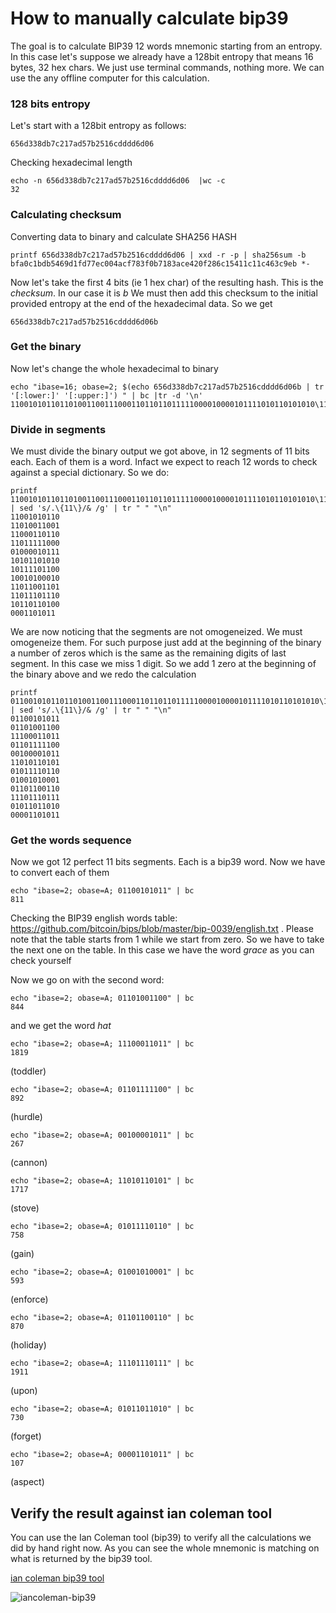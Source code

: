 # How to manually calculate bip39

The goal is to calculate BIP39 12 words mnemonic starting from an entropy. In this case let's suppose we already have a 128bit entropy that means 16 bytes, 32 hex chars. We just use terminal commands, nothing more. We can use the any offline computer for this calculation. 

### 128 bits entropy

Let's start with a 128bit entropy as follows:

```
656d338db7c217ad57b2516cdddd6d06
```

Checking hexadecimal length

```
echo -n 656d338db7c217ad57b2516cdddd6d06  |wc -c
32
```

### Calculating checksum

Converting data to binary and calculate SHA256 HASH

```
printf 656d338db7c217ad57b2516cdddd6d06 | xxd -r -p | sha256sum -b  
bfa0c1bdb5469d1fd77ec004acf783f0b7183ace420f286c15411c11c463c9eb *-
```

Now let's take the first 4 bits (ie 1 hex char) of the resulting hash. This is the *checksum*. In our case it is _b_   We must then add this checksum to the initial provided entropy at the end of the hexadecimal data. So we get

```
656d338db7c217ad57b2516cdddd6d06b
```

### Get the binary

Now let's change the whole hexadecimal to binary

```
echo "ibase=16; obase=2; $(echo 656d338db7c217ad57b2516cdddd6d06b | tr '[:lower:]' '[:upper:]') " | bc |tr -d '\n'
11001010110110100110011100011011011011111000010000101111010110101010\111101100100101000101101100110111011101110101101101000001101011
```

### Divide in segments

We must divide the binary output we got above, in 12 segments of 11 bits each. Each of them is a word. Infact we expect to reach 12 words to check against a special dictionary. So we do:

```
printf 11001010110110100110011100011011011011111000010000101111010110101010\111101100100101000101101100110111011101110101101101000001101011 | sed 's/.\{11\}/& /g' | tr " " "\n"
11001010110
11010011001
11000110110
11011111000
01000010111
10101101010
10111101100
10010100010
11011001101
11011101110
10110110100
0001101011
```

We are now noticing that the segments are not omogeneized. We must omogeneize them. For such purpose just add at the beginning of the binary a number of zeros which is the same as the remaining digits of last segment. In this case we miss 1 digit. So we add 1 zero at the beginning of the binary above and we redo the calculation

```
printf 011001010110110100110011100011011011011111000010000101111010110101010\111101100100101000101101100110111011101110101101101000001101011 | sed 's/.\{11\}/& /g' | tr " " "\n"
01100101011
01101001100
11100011011
01101111100
00100001011
11010110101
01011110110
01001010001
01101100110
11101110111
01011011010
00001101011
```

### Get the words sequence

Now we got 12 perfect 11 bits segments. Each is a bip39 word. Now we have to convert each of them

```
echo "ibase=2; obase=A; 01100101011" | bc 
811
```

Checking the BIP39 english words table: https://github.com/bitcoin/bips/blob/master/bip-0039/english.txt . Please note that the table starts from 1 while we start from zero. So we have to take the next one on the table. In this case we have the word _grace_ as you can check yourself

Now we go on with the second word:

```
echo "ibase=2; obase=A; 01101001100" | bc
844
```
and we get the word _hat_

```
echo "ibase=2; obase=A; 11100011011" | bc 
1819
```
(toddler)

```
echo "ibase=2; obase=A; 01101111100" | bc 
892
```
(hurdle)

```
echo "ibase=2; obase=A; 00100001011" | bc 
267
```
(cannon)
```
echo "ibase=2; obase=A; 11010110101" | bc 
1717
```
(stove)
```
echo "ibase=2; obase=A; 01011110110" | bc 
758
```
(gain)

```
echo "ibase=2; obase=A; 01001010001" | bc 
593
```
(enforce)

```
echo "ibase=2; obase=A; 01101100110" | bc 
870
```
(holiday)

```
echo "ibase=2; obase=A; 11101110111" | bc 
1911
```
(upon)

```
echo "ibase=2; obase=A; 01011011010" | bc 
730
```
(forget)

```
echo "ibase=2; obase=A; 00001101011" | bc 
107
```
(aspect)


## Verify the result against ian coleman tool

 You can use the Ian Coleman tool (bip39) to verify all the calculations we did by hand right now. As you can see the whole mnemonic is matching on what is returned by the bip39 tool.

[ian coleman bip39 tool](https://iancoleman.io/bip39/)

![iancoleman-bip39](https://i.ibb.co/QDsC3Cr/bip39-check.png)
